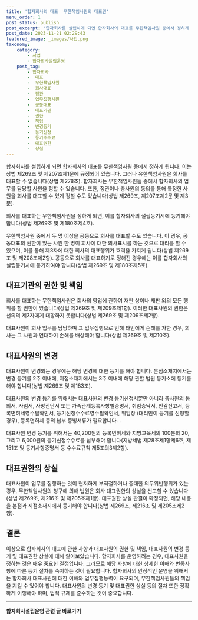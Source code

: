```yaml
---
title: '합자회사의 대표  무한책임사원의 대표권'
menu_order: 1
post_status: publish
post_excerpt: '합자회사를 설립하게 되면 합자회사의 대표를 무한책임사원 중에서 정하게 됩니다. 이는 상법 제269조 및 제207조제1문에 규정되어 있습니다. 그러나 유한책임사원은 회사를 대표할 수 없습니다 상법 제278조 . 합자회사는 무한책임사원들 중에서 합자회사의 업무를 담당할 사원을 정할 수 있습니다. 또한, 정관이나 총사원의 동의를 통해 특정한 사원을 회사를 대표할 수 있게 정할 수도 있습니다 상법 제269조, 제207조제2문 및 제3문 .'
post_date: 2023-11-21 02:29:43
featured_image: _images/사업.png
taxonomy:
    category:
        - 사업
        - 합자회사설립운영
    post_tag:
        - 합자회사
        -  대표
        -  무한책임사원
        -  회사대표
        -  정관
        -  업무집행사원
        -  공동대표
        -  대표기관
        -  권한
        -  책임
        -  변경등기
        -  등기신청
        -  등기수수료
        -  대표권한
        -  상실
---
```



합자회사를 설립하게 되면 합자회사의 대표를 무한책임사원 중에서 정하게 됩니다. 이는 상법 제269조 및 제207조제1문에 규정되어 있습니다. 그러나 유한책임사원은 회사를 대표할 수 없습니다(상법 제278조). 합자회사는 무한책임사원들 중에서 합자회사의 업무를 담당할 사원을 정할 수 있습니다. 또한, 정관이나 총사원의 동의를 통해 특정한 사원을 회사를 대표할 수 있게 정할 수도 있습니다(상법 제269조, 제207조제2문 및 제3문). 

회사를 대표하는 무한책임사원을 정하게 되면, 이를 합자회사의 설립등기시에 등기해야 합니다(상법 제269조 및 제180조제4호). 

무한책임사원 중에서 두 명 이상을 공동으로 회사를 대표할 수도 있습니다. 이 경우, 공동대표의 권한이 있는 사원 한 명이 회사에 대한 의사표시를 하는 것으로 대리를 할 수 있으며, 이를 통해 제3자에 대한 회사의 대표행위가 효력을 가지게 됩니다(상법 제269조 및 제208조제2항). 공동으로 회사를 대표하기로 정해진 경우에는 이를 합자회사의 설립등기시에 등기하여야 합니다(상법 제269조 및 제180조제5호). 

## 대표기관의 권한 및 책임

회사를 대표하는 무한책임사원은 회사의 영업에 관하여 재판 상이나 재판 외의 모든 행위를 할 권한이 있습니다(상법 제269조 및 제209조제1항). 이러한 대표사원의 권한은 선의의 제3자에게 대항하지 못합니다(상법 제269조 및 제209조제2항). 

대표사원이 회사 업무를 담당하며 그 업무집행으로 인해 타인에게 손해를 가한 경우, 회사는 그 사원과 연대하여 손해를 배상해야 합니다(상법 제269조 및 제210조). 

## 대표사원의 변경

대표사원이 변경되는 경우에는 해당 변경에 대한 등기를 해야 합니다. 본점소재지에서는 변경 등기를 2주 이내에, 지점소재지에서는 3주 이내에 해당 관할 법원 등기소에 등기를 해야 합니다(상법 제269조 및 제183조).

대표사원의 변경 등기를 위해서는 대표사원의 변경 등기신청서뿐만 아니라 총사원의 동의서, 사임서, 사망진단서 또는 가족관계등록사항별증명서, 취임승낙서, 인감신고서, 등록면허세영수필확인서, 등기신청수수료영수필확인서, 위임장 (대리인이 등기를 신청할 경우), 등록면허세 등의 납부 증빙서류가 필요합니다.      . 

대표사원 변경 등기를 위해서는 40,200원의 등록면허세와 지방교육세의 100분의 20, 그리고 6,000원의 등기신청수수료를 납부해야 합니다(지방세법 제28조제1항제6호, 제151조 및 등기사항증명서 등 수수료규칙 제5조의3제2항).

## 대표권한의 상실

대표사원이 업무를 집행하는 것이 현저하게 부적절하거나 중대한 의무위반행위가 있는 경우, 무한책임사원의 청구에 의해 법원은 회사 대표권한의 상실을 선고할 수 있습니다(상법 제269조, 제216조 및 제205조제1항). 대표권한 상실 판결이 확정되면, 해당 내용을 본점과 지점소재지에서 등기해야 합니다(상법 제269조, 제216조 및 제205조제2항).

## 결론

이상으로 합자회사의 대표에 관한 사항과 대표사원의 권한 및 책임, 대표사원의 변경 등기 및 대표권한 상실에 대해 알아보았습니다. 합자회사를 운영하려는 경우, 대표사원을 정하는 것은 매우 중요한 결정입니다. 그러므로 해당 사항에 대한 상세한 이해와 변동사항에 따른 등기 절차를 숙지하는 것이 필요합니다. 합자회사의 안정적인 운영을 위해서는 합자회사 대표사원에 대한 이해와 업무집행능력이 요구되며, 무한책임사원들의 책임을 지킬 수 있어야 합니다. 대표사원의 변경 등기 및 대표권한 상실 등의 절차 또한 정확하게 이행해야 하며, 법적 규제를 준수하는 것이 중요합니다.
<!-- wp:separator -->
<hr class="wp-block-separator has-alpha-channel-opacity"/>
<!-- /wp:separator -->

<!-- wp:group {"backgroundColor":"base","layout":{"type":"constrained"}} -->
<div class="wp-block-group has-base-background-color has-background"><!-- wp:paragraph {"align":"center","fontSize":"medium"} -->
<p class="has-text-align-center has-large-font-size"><strong>합자회사설립운영 관련 글 바로가기</strong></p>
<!-- /wp:paragraph -->


<!-- wp:latest-posts
{"categories":[{"id":27402,"count":19,"description":"","link":"https://uknowlaw.com/category/%ed%95%a9%ec%9e%90%ed%9a%8c%ec%82%ac%ec%84%a4%eb%a6%bd%ec%9a%b4%ec%98%81/","name":"합자회사설립운영","slug":"합자회사설립운영","taxonomy":"category","parent":0,"meta":[],"_links":{"self":[{"href":"https://uknowlaw.com/wp-json/wp/v2/categories/27402"}],"collection":[{"href":"https://uknowlaw.com/wp-json/wp/v2/categories"}],"about":[{"href":"https://uknowlaw.com/wp-json/wp/v2/taxonomies/category"}],"wp:post_type":[{"href":"https://uknowlaw.com/wp-json/wp/v2/posts?categories=27402"}],"curies":[{"name":"wp","href":"https://api.w.org/{rel}","templated":true}]}}],"postsToShow":100,"excerptLength":28,"postLayout":"grid","columns":2,"featuredImageAlign":"left","featuredImageSizeSlug":"large","fontSize":"small"} /--></div>
<!-- /wp:group -->